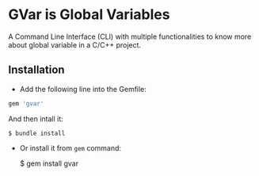 # GVar is Global Variables

A Command Line Interface (CLI) with multiple functionalities to know more about global variable in a C/C++ project.

## Installation

* Add the following line into the Gemfile:

```ruby
gem 'gvar'
```

And then intall it:

    $ bundle install

* Or install it from `gem` command:

    $ gem install gvar
